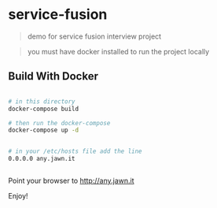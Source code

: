 # service-fusion

> demo for service fusion interview project

> you must have docker installed to run the project locally

## Build With Docker

``` bash

# in this directory
docker-compose build

# then run the docker-compose
docker-compose up -d

```


``` bash

# in your /etc/hosts file add the line
0.0.0.0 any.jawn.it



```
Point your browser to http://any.jawn.it

Enjoy!